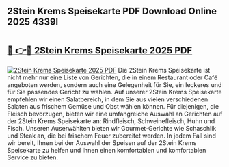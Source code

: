 ## 2Stein Krems Speisekarte PDF Download Online 2025 4339l

# <h2><a href="http://gcbkm1d.nevu.top/?p=2Stein+Krems+Speisekarte">🔗 👉🔴 2Stein Krems Speisekarte 2025 PDF</a></h2>

[![2Stein Krems Speisekarte 2025 PDF](https://i.imgur.com/dBaPXMq.png)](http://gcbkm1d.nevu.top/?p=2Stein+Krems+Speisekarte)
Die 2Stein Krems Speisekarte ist nicht mehr nur eine Liste von Gerichten, die in einem Restaurant oder Café angeboten werden, sondern auch eine Gelegenheit für Sie, ein leckeres und für Sie passendes Gericht zu wählen. Auf unserer 2Stein Krems Speisekarte empfehlen wir einen Salatbereich, in dem Sie aus vielen verschiedenen Salaten aus frischem Gemüse und Obst wählen können. Für diejenigen, die Fleisch bevorzugen, bieten wir eine umfangreiche Auswahl an Gerichten auf der 2Stein Krems Speisekarte an: Rindfleisch, Schweinefleisch, Huhn und Fisch. Unseren Auserwählten bieten wir Gourmet-Gerichte wie Schaschlik und Steak an, die bei frischem Feuer zubereitet werden. In jedem Fall sind wir bereit, Ihnen bei der Auswahl der Speisen auf der 2Stein Krems Speisekarte zu helfen und Ihnen einen komfortablen und komfortablen Service zu bieten.
